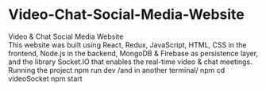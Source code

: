# Video-Chat-Social-Media-Website
Video &amp; Chat Social Media Website  
This website was built using React, Redux, JavaScript, HTML, CSS in the frontend,
Node.js in the backend,
MongoDB &amp; Firebase as persistence layer, and the library Socket.IO that enables the real-time video &amp; chat meetings.
Running the project  npm run dev /and in another terminal/ npm cd videoSocket npm start
